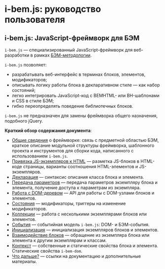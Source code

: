 # i-bem.js: руководство пользователя

## i-bem.js: JavaScript-фреймворк для БЭМ

`i-bem.js` — специализированный JavaScript-фреймворк для веб-разработки в рамках [БЭМ-методологии](https://ru.bem.info/methodology/).

`i-bem.js` позволяет:

* разрабатывать веб-интерфейс в терминах блоков, элементов, модификаторов;
* описывать логику работы блока в декларативном стиле — как набор состояний;
* легко интегрировать JavaScript-код с BEMHTML- или BH-шаблонами и CSS в стиле БЭМ;
* гибко переопределять поведение библиотечных блоков.

`i-bem.js` не предназначен для замены фреймворка общего назначения, подобного jQuery.

**Краткий обзор содержания документа**:

* [Общие сведения](./i-bem-js-common.ru.md) о фреймворке: связь с предметной областью БЭМ, краткое описание модульной структуры фреймворка, шаблонного проекта и инструментов для сборки кода, написанного с использованием `i-bem.js`.
* [Привязка JS-экземпляров к HTML](./i-bem-js-html-binding.ru.md) — разметка JS-блоков в HTML-коде страницы, варианты соотношения HTML-элементов и JS-экземпляров.
* [Декларация](./i-bem-js-decl.ru.md) — синтаксис описания класса блока и элемента.
* [Передача параметров](./i-bem-js-params.ru.md) — передача параметров экземпляру блока и элемента, получение доступа к параметрам из экземпляра.
* [Работа с DOM-деревом](./i-bem-js-dom.ru.md) — API для работы с DOM-узлами блоков и элементов.
* [Состояния](./i-bem-js-states.ru.md) — модификаторы, триггеры на изменение модификаторов.
* [Коллекции](./i-bem-js-collections.ru.md) — работа с несколькими экземплярами блоков или элементов.
* [События](./i-bem-js-events.ru.md) — событийная модель `i-bem.js`: DOM- и БЭМ-события.
* [Инициализация](./i-bem-js-init.ru.md) — инициализация экземпляров блоков и элементов.
* [Взаимодействие блоков](./i-bem-js-interact.ru.md) — обращение из экземпляра блока или элемента к другим экземплярам и классам.
* [Контекст](./i-bem-js-context.ru.md) —  собственные и статические свойства блока и элемента. Статические свойства `i-bem-dom`.
* [Что дальше?](./i-bem-js-extras.ru.md) — ссылки на документацию и дополнительные материалы.
